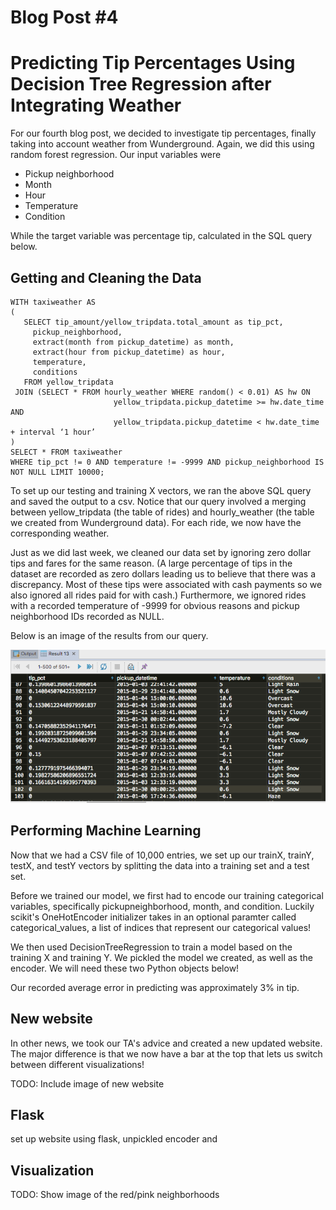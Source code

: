 
# Blog Post #4
# Predicting Tip Percentages Using Decision Tree Regression after Integrating Weather

For our fourth blog post, we decided to investigate tip percentages, finally taking into account weather from Wunderground. Again, we did this using random forest regression. Our input variables were 
- Pickup neighborhood
- Month
- Hour
- Temperature
- Condition

While the target variable was percentage tip, calculated in the SQL query below.

## Getting and Cleaning the Data
```
WITH taxiweather AS
(
   SELECT tip_amount/yellow_tripdata.total_amount as tip_pct,
     pickup_neighborhood,
     extract(month from pickup_datetime) as month,
     extract(hour from pickup_datetime) as hour,
     temperature,
     conditions
   FROM yellow_tripdata
 JOIN (SELECT * FROM hourly_weather WHERE random() < 0.01) AS hw ON
                       yellow_tripdata.pickup_datetime >= hw.date_time AND
                       yellow_tripdata.pickup_datetime < hw.date_time + interval ‘1 hour’
)
SELECT * FROM taxiweather
WHERE tip_pct != 0 AND temperature != -9999 AND pickup_neighborhood IS NOT NULL LIMIT 10000;
```

To set up our testing and training X vectors, we ran the above SQL query and saved the output to a csv. Notice that our query involved a merging between yellow_tripdata (the table of rides) and hourly_weather (the table we created from Wunderground data). For each ride, we now have the corresponding weather.

Just as we did last week, we cleaned our data set by ignoring zero dollar tips and fares for the same reason. (A large percentage of tips in the dataset are recorded as zero dollars leading us to believe that there was a discrepancy. Most of these tips were associated with cash payments so we also ignored all rides paid for with cash.) Furthermore, we ignored rides with a recorded temperature of -9999 for obvious reasons and pickup neighborhood IDs recorded as NULL.


Below is an image of the results from our query.

![Query results](imgs/queryresults.png)

## Performing Machine Learning

Now that we had a CSV file of 10,000 entries, we set up our trainX, trainY, testX, and testY vectors by splitting the data into a training set and a test set. 

Before we trained our model, we first had to encode our training categorical variables, specifically pickupneighborhood, month, and condition. Luckily scikit's OneHotEncoder initializer takes in an optional paramter called categorical_values, a list of indices that represent our categorical values!

We then used DecisionTreeRegression to train a model based on the training X and training Y. We pickled the model we created, as well as the encoder. We will need these two Python objects below!

Our recorded average error in predicting was approximately 3% in tip. 


## New website
In other news, we took our TA's advice and created a new updated website. The major difference is that we now have a bar at the top that lets us switch between different visualizations!

TODO: Include image of new website

## Flask
set up website using flask, unpickled encoder and 


## Visualization
TODO: Show image of the red/pink neighborhoods

